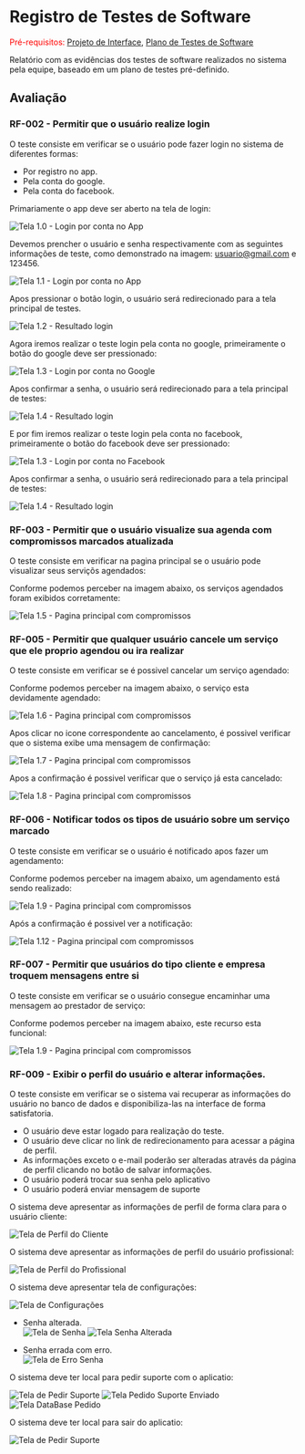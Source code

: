 # Registro de Testes de Software

<span style="color:red">Pré-requisitos: <a href="3-Projeto de Interface.md"> Projeto de Interface</a></span>, <a href="8-Plano de Testes de Software.md"> Plano de Testes de Software</a>

Relatório com as evidências dos testes de software realizados no sistema pela equipe, baseado em um plano de testes pré-definido.

## Avaliação

### RF-002 - Permitir que o usuário realize login

O teste consiste em verificar se o usuário pode fazer login no sistema de diferentes formas:

- Por registro no app.
- Pela conta do google.
- Pela conta do facebook.

Primariamente o app deve ser aberto na tela de login:

![Tela 1.0 - Login por conta no App](img/login_tests_1.jpg)

Devemos prencher o usuário e senha respectivamente com as seguintes informações de teste, como demonstrado na imagem: usuario@gmail.com e 123456.

![Tela 1.1 - Login por conta no App](img/login_tests_2.jpg)

Apos pressionar o botão login, o usuário será redirecionado para a tela principal de testes.

![Tela 1.2 - Resultado login](img/login_tests_3.jpg)

Agora iremos realizar o teste login pela conta no google, primeiramente o botão do google deve ser pressionado:

![Tela 1.3 - Login por conta no Google](img/login_tests_4.jpg)

Apos confirmar a senha, o usuário será redirecionado para a tela principal de testes:

![Tela 1.4 - Resultado login](img/login_tests_3.jpg)

E por fim iremos realizar o teste login pela conta no facebook, primeiramente o botão do facebook deve ser pressionado:

![Tela 1.3 - Login por conta no Facebook](img/login_tests_5.jpg)

Apos confirmar a senha, o usuário será redirecionado para a tela principal de testes:

![Tela 1.4 - Resultado login](img/login_tests_3.jpg)

### RF-003 - Permitir que o usuário visualize sua agenda com compromissos marcados atualizada

O teste consiste em verificar na pagina principal se o usuário pode visualizar seus serviçõs agendados:

Conforme podemos perceber na imagem abaixo, os serviços agendados foram exibidos corretamente:

![Tela 1.5 - Pagina principal com compromissos](img/home-servicos-agendados.png)

### RF-005 - Permitir que qualquer usuário cancele um serviço que ele proprio agendou ou ira realizar

O teste consiste em verificar se é possivel cancelar um serviço agendado:

Conforme podemos perceber na imagem abaixo, o serviço esta devidamente agendado:

![Tela 1.6 - Pagina principal com compromissos](img/home-cancelamento-1.png)

Apos clicar no icone correspondente ao cancelamento, é possivel verificar que o sistema exibe uma mensagem de confirmação:

![Tela 1.7 - Pagina principal com compromissos](img/home-cancelamento-2.png)

Apos a confirmação é possivel verificar que o serviço já esta cancelado:

![Tela 1.8 - Pagina principal com compromissos](img/home-cancelamento-3.png)

### RF-006 - Notificar todos os tipos de usuário sobre um serviço marcado

O teste consiste em verificar se o usuário é notificado apos fazer um agendamento:

Conforme podemos perceber na imagem abaixo, um agendamento está sendo realizado:

![Tela 1.9 - Pagina principal com compromissos](img/agendamento-1.png)

Após a confirmação é possivel ver a notificação:

![Tela 1.12 - Pagina principal com compromissos](img/agendamento-2.png)

### RF-007 - Permitir que usuários do tipo cliente e empresa troquem mensagens entre si

O teste consiste em verificar se o usuário consegue encaminhar uma mensagem ao prestador de serviço:

Conforme podemos perceber na imagem abaixo, este recurso esta funcional:

![Tela 1.9 - Pagina principal com compromissos](img/chat.jpeg)

### RF-009 - Exibir o perfil do usuário e alterar informações.

O teste consiste em verificar se o sistema vai recuperar as informações do usuário no banco de dados e disponibiliza-las na interface de forma satisfatoria.

- O usuário deve estar logado para realização do teste.
- O usuário deve clicar no link de redirecionamento para acessar a página de perfil.
- As informações exceto o e-mail poderão ser alteradas através da página de perfil clicando no botão de salvar informações. 
- O usuário poderá trocar sua senha pelo aplicativo
- O usuário poderá enviar mensagem de suporte

O sistema deve apresentar as informações de perfil de forma clara para o usuário cliente:

![Tela de Perfil do Cliente ](img/perfil-cliente.png)

O sistema deve apresentar as informações de perfil do usuário profissional:

![Tela de Perfil do Profissional ](img/perfil-profissional.png)

O sistema deve apresentar tela de configurações:

![Tela de Configurações](img/telaconfig.png)

- Senha alterada.<br>
![Tela de Senha](img/telasenha.png)
![Tela Senha Alterada](img/mudarsenha.png)

- Senha errada com erro.<br>
 ![Tela de Erro Senha](img/telaconfigsenhaerrada.png)

O sistema deve ter local para pedir suporte com o aplicatio:

![Tela de Pedir Suporte](img/telaconfigsupport.png)
![Tela Pedido Suporte Enviado](img/telaconfigsupport2.png)
![Tela DataBase Pedido](img/supoortdatabase.png)

O sistema deve ter local para sair do aplicatio:

![Tela de Pedir Suporte](img/telaconfigsair.png)



